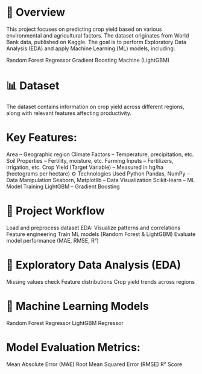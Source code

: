 # 📌 Overview
This project focuses on predicting crop yield based on various environmental and agricultural factors. The dataset originates from World Bank data, published on Kaggle. The goal is to perform Exploratory Data Analysis (EDA) and apply Machine Learning (ML) models, including:

Random Forest Regressor
Gradient Boosting Machine (LightGBM)
# 📊 Dataset
The dataset contains information on crop yield across different regions, along with relevant features affecting productivity.

# Key Features:
Area – Geographic region
Climate Factors – Temperature, precipitation, etc.
Soil Properties – Fertility, moisture, etc.
Farming Inputs – Fertilizers, irrigation, etc.
Crop Yield (Target Variable) – Measured in hg/ha (hectograms per hectare)
⚙️ Technologies Used
Python
Pandas, NumPy – Data Manipulation
Seaborn, Matplotlib – Data Visualization
Scikit-learn – ML Model Training
LightGBM – Gradient Boosting
# 🚀 Project Workflow
Load and preprocess dataset
EDA: Visualize patterns and correlations
Feature engineering
Train ML models (Random Forest & LightGBM)
Evaluate model performance (MAE, RMSE, R²)
# 🔬 Exploratory Data Analysis (EDA)
Missing values check
Feature distributions
Crop yield trends across regions
# 🤖 Machine Learning Models
Random Forest Regressor
LightGBM Regressor
# Model Evaluation Metrics:
Mean Absolute Error (MAE)
Root Mean Squared Error (RMSE)
R² Score
